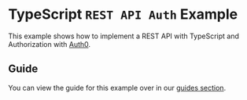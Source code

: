 # TypeScript `REST API Auth` Example

This example shows how to implement a REST API with TypeScript and Authorization with [Auth0](https://auth0.com/).

## Guide

You can view the guide for this example over in our [guides section](https://nitric.io/docs/guides/api/rest-api-auth0).
